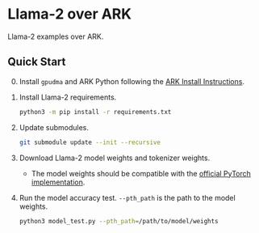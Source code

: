 # Llama-2 over ARK

Llama-2 examples over ARK.

## Quick Start

0. Install `gpudma` and ARK Python following the [ARK Install Instructions](../../docs/install.md).

1. Install Llama-2 requirements.

    ```bash
    python3 -m pip install -r requirements.txt
    ```

2. Update submodules.

    ```bash
    git submodule update --init --recursive
    ```

3. Download Llama-2 model weights and tokenizer weights.
    * The model weights should be compatible with the [official PyTorch implementation](https://github.com/facebookresearch/llama/blob/main/llama/model.py).

4. Run the model accuracy test. `--pth_path` is the path to the model weights.

    ```bash
    python3 model_test.py --pth_path=/path/to/model/weights
    ```
